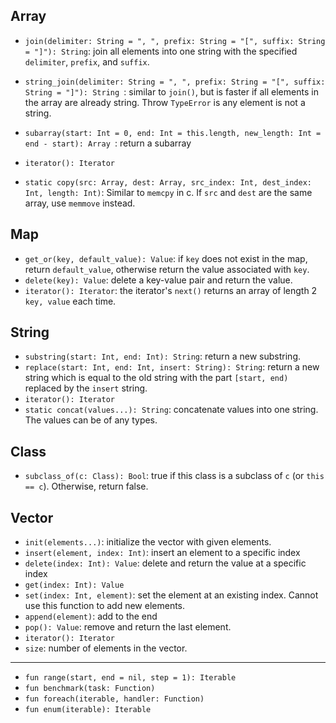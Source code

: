 ## Array

* `join(delimiter: String = ", ", prefix: String = "[", suffix: String = "]"): String`: join all elements into one string with the specified `delimiter`, `prefix`, and `suffix`. 

* `string_join(delimiter: String = ", ", prefix: String = "[", suffix: String = "]"): String `: similar to `join()`, but is faster if all elements in the array are already string. Throw `TypeError` is any element is not a string. 

* `subarray(start: Int = 0, end: Int = this.length, new_length: Int = end - start): Array `: return a subarray
* `iterator(): Iterator`
* `static copy(src: Array, dest: Array, src_index: Int, dest_index: Int, length: Int)`: Similar to `memcpy` in c. If `src` and `dest` are the same array, use `memmove` instead. 


## Map

* `get_or(key, default_value): Value`: if `key` does not exist in the map, return  `default_value`, otherwise return the value associated with `key`. 
* `delete(key): Value`: delete a key-value pair and return the value.
* `iterator(): Iterator`: the iterator's `next()` returns an array of length 2 `key, value` each time.

## String

* `substring(start: Int, end: Int): String`: return a new substring.
* `replace(start: Int, end: Int, insert: String): String`: return a new string which is equal to the old string with the part `[start, end)` replaced by the `insert` string. 
* `iterator(): Iterator`
* `static concat(values...): String`: concatenate values into one string. The values can be of any types. 

## Class

* `subclass_of(c: Class): Bool`: true if this class is a subclass of `c` (or `this == c`). Otherwise, return false. 

## Vector

* `init(elements...)`: initialize the vector with given elements. 
* `insert(element, index: Int)`: insert an element to a specific index
* `delete(index: Int): Value`: delete and return the value at a specific index
* `get(index: Int): Value`
* `set(index: Int, element)`: set the element at an existing index. Cannot use this function to add new elements.
* `append(element)`: add to the end
* `pop(): Value`: remove and return the last element. 
* `iterator(): Iterator`
* `size`: number of elements in the vector. 

***

* `fun range(start, end = nil, step = 1): Iterable`
* `fun benchmark(task: Function)`
* `fun foreach(iterable, handler: Function)`
* `fun enum(iterable): Iterable`
